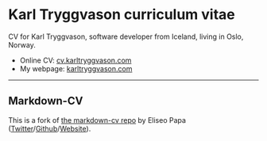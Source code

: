 # Karl Tryggvason curriculum vitae

CV for Karl Tryggvason, software developer from Iceland, living in Oslo, Norway. 

* Online CV: [cv.karltryggvason.com](https://cv.karltryggvason.com)
* My webpage: [karltryggvason.com](https://karltryggvason.com)


***

## Markdown-CV

This is a fork of [the markdown-cv repo](https://github.com/elipapa/markdown-cv) by Eliseo Papa ([Twitter](http://twitter.com/elipapa)/[Github](http://github.com/elipapa)/[Website](https://elipapa.github.io)).
